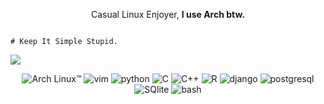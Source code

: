 <p align="center">
  Casual Linux Enjoyer, <b>I use Arch btw.</b>
</p>

```

# Keep It Simple Stupid.

```
![](https://komarev.com/ghpvc/?username=osundwajeff&label=ProfileViewers&color=brightgreen)
 

<p align="center">
  <img src="https://img.shields.io/badge/Arch_Linux-1793D1?style=for-the-badge&logo=arch-linux&logoColor=white" title="Arch Linux™">
  <img src="https://img.shields.io/badge/vim-239120?style=for-the-badge&logo=vim&logoColor=white" title="vim">
  <img src="https://img.shields.io/badge/Python-14354C?style=for-the-badge&logo=python&logoColor=white" title="python">
  <img src="https://img.shields.io/badge/C-00599C?style=for-the-badge&logo=c&logoColor=white" title="C">
  <img src="https://img.shields.io/badge/C%2B%2B-00599C?style=for-the-badge&logo=c%2B%2B&logoColor=white" title="C++">
  <img src="https://img.shields.io/badge/R-276DC3?style=for-the-badge&logo=r&logoColor=white" title="R">
  <img src="https://img.shields.io/badge/Django-092E20?style=for-the-badge&logo=django&logoColor=white" title="django">
  <img src="https://img.shields.io/badge/PostgreSQL-316192?style=for-the-badge&logo=postgresql&logoColor=white" title="postgresql">
  <img src="https://img.shields.io/badge/SQLite-07405E?style=for-the-badge&logo=sqlite&logoColor=white" title="SQlite">
  <img src="https://img.shields.io/badge/Shell_Script-121011?style=for-the-badge&logo=gnu-bash&logoColor=white" title="bash">
</p>

